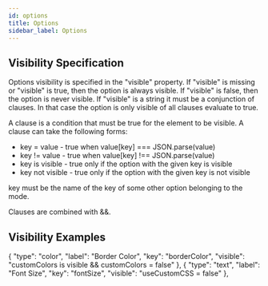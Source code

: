 ```yaml
---
id: options
title: Options
sidebar_label: Options
---
```


## Visibility Specification

Options visibility is specified in the "visible" property. If "visible" is missing or "visible" is true, then the option is always visible. If "visible" is false, then the option is never visible. If "visible" is a string it must be a conjunction of clauses. In that case the option is only visible of all clauses evaluate to true.

A clause is a condition that must be true for the element to be visible. A clause can take the following forms:

* key = value - true when value[key] === JSON.parse(value)
* key != value - true when value[key] !== JSON.parse(value)
* key is visible - true only if the option with the given key is visible
* key not visible - true only if the option with the given key is not visible

key must be the name of the key of some other option belonging to the mode. 

Clauses are combined with &&.

## Visibility Examples

{
  "type": "color",
  "label": "Border Color",
  "key": "borderColor",
  "visible": "customColors is visible && customColors = false"
},
{
  "type": "text",
  "label": "Font Size",
  "key": "fontSize",
  "visible": "useCustomCSS = false"
},
